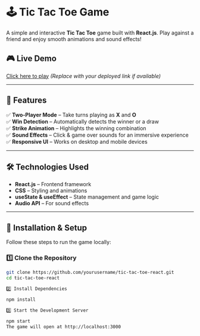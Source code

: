 # 🕹️ Tic Tac Toe Game

A simple and interactive **Tic Tac Toe** game built with **React.js**. Play against a friend and enjoy smooth animations and sound effects!  

## 🎮 Live Demo  
[Click here to play](#) *(Replace with your deployed link if available)*  

---

## 📌 Features  
✅ **Two-Player Mode** – Take turns playing as **X** and **O**  
✅ **Win Detection** – Automatically detects the winner or a draw  
✅ **Strike Animation** – Highlights the winning combination  
✅ **Sound Effects** – Click & game over sounds for an immersive experience  
✅ **Responsive UI** – Works on desktop and mobile devices  

---

## 🛠️ Technologies Used  
- **React.js** – Frontend framework  
- **CSS** – Styling and animations  
- **useState & useEffect** – State management and game logic  
- **Audio API** – For sound effects  

---

## 🚀 Installation & Setup  

Follow these steps to run the game locally:

### **1️⃣ Clone the Repository**  
   ```bash
   git clone https://github.com/yourusername/tic-tac-toe-react.git
   cd tic-tac-toe-react

2️⃣ Install Dependencies

npm install

3️⃣ Start the Development Server

npm start
The game will open at http://localhost:3000


